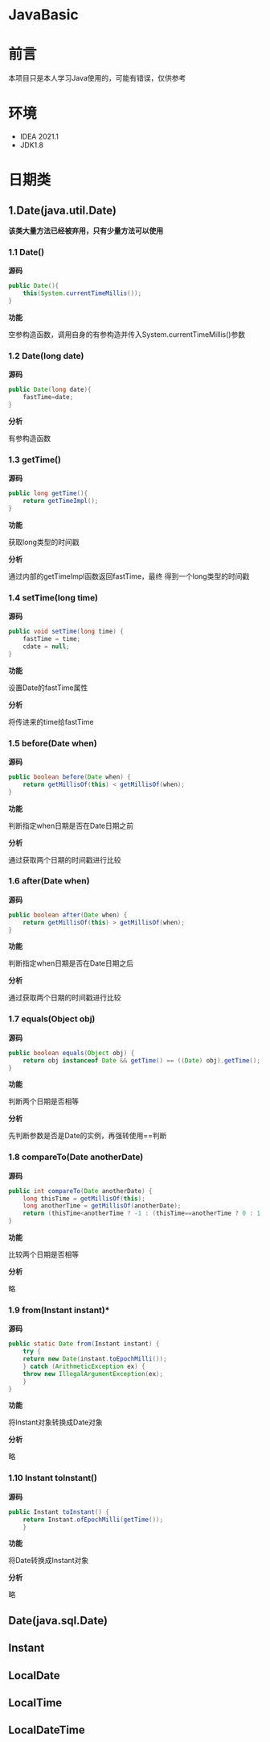 # JavaBasic

# 前言

本项目只是本人学习Java使用的，可能有错误，仅供参考

# 环境

* IDEA 2021.1
* JDK1.8

# 日期类

## 1.Date(java.util.Date)

**该类大量方法已经被弃用，只有少量方法可以使用**

### 1.1 Date()

**源码**

```java
public Date(){
    this(System.currentTimeMillis());
}
```

**功能**

空参构造函数，调用自身的有参构造并传入System.currentTimeMillis()参数

### 1.2 Date(long date)

**源码**

```java
public Date(long date){
    fastTime=date;
}
```

**分析**

有参构造函数

### 1.3 getTime()

**源码**

```java
public long getTime(){
    return getTimeImpl();
}
```

**功能**

获取long类型的时间戳

**分析**

通过内部的getTimeImpl函数返回fastTime，最终 得到一个long类型的时间戳

### 1.4 setTime(long time)
**源码**
```java
public void setTime(long time) {
    fastTime = time;
    cdate = null;
}
```
**功能**

设置Date的fastTime属性

**分析**

将传进来的time给fastTime

### 1.5 before(Date when)
**源码**
```java
public boolean before(Date when) {
    return getMillisOf(this) < getMillisOf(when);
}
```
**功能**

判断指定when日期是否在Date日期之前

**分析**

通过获取两个日期的时间戳进行比较

### 1.6 after(Date when)
**源码**
```java
public boolean after(Date when) {
    return getMillisOf(this) > getMillisOf(when);
}
```
**功能**

判断指定when日期是否在Date日期之后

**分析**

通过获取两个日期的时间戳进行比较


### 1.7 equals(Object obj)

**源码**
```java
public boolean equals(Object obj) {
    return obj instanceof Date && getTime() == ((Date) obj).getTime();
}
```
**功能**

判断两个日期是否相等

**分析**

先判断参数是否是Date的实例，再强转使用==判断

### 1.8 compareTo(Date anotherDate)
**源码**
```java
public int compareTo(Date anotherDate) {
    long thisTime = getMillisOf(this);
    long anotherTime = getMillisOf(anotherDate);
    return (thisTime<anotherTime ? -1 : (thisTime==anotherTime ? 0 : 1));
}
```
**功能**

比较两个日期是否相等

**分析**

略


### 1.9 from(Instant instant)*
**源码**
```java
public static Date from(Instant instant) {
    try {
    return new Date(instant.toEpochMilli());
    } catch (ArithmeticException ex) {
    throw new IllegalArgumentException(ex);
    }
}
```
**功能**

将Instant对象转换成Date对象

**分析**

略

### 1.10 Instant toInstant()

**源码**
```java
public Instant toInstant() {
    return Instant.ofEpochMilli(getTime());
    }
```
**功能**

将Date转换成Instant对象

**分析**

略

## Date(java.sql.Date)

## Instant

## LocalDate

## LocalTime

## LocalDateTime